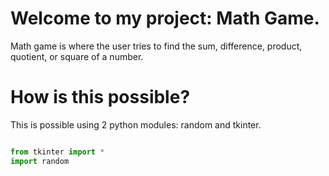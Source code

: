 # Welcome to my project: Math Game.

Math game is where the user tries to find the sum, difference, product, quotient, or square of a number.

# How is this possible?

This is possible using 2 python modules: random and tkinter.
```python

from tkinter import *
import random

```
